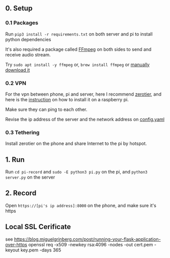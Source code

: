 ## 0. Setup
### 0.1 Packages
Run ```pip3 install -r requirements.txt``` on both server and pi to install python dependencies

It's also required a package called [FFmpeg](https://ffmpeg.org/) on both sides to send and receive audio stream.

Try ```sudo apt install -y ffmpeg``` or, ```brew install ffmpeg``` or [manually download it](https://ffmpeg.org/download.html)

### 0.2 VPN
For the vpn between phone, pi and server, here I recommend [zerotier](https://www.zerotier.com/download/), and here is the [instruction](https://linuxhint.com/install-use-zerotier-raspberry-pi-virtual-network/) on
how to install it on a raspberry pi.

Make sure they can ping to each other.

Revise the ip address of the server and the network address on [config.yaml](./config.yaml)

### 0.3 Tethering
Install zerotier on the phone and share Internet to the pi by hotspot.

## 1. Run
Run ```cd pi-record``` and ```sudo -E python3 pi.py``` on the pi, and ```python3 server.py``` on the server

## 2. Record
Open ```https://[pi's ip address]:8000``` on the phone, and make sure it's https


## Local SSL Cerificate
see https://blog.miguelgrinberg.com/post/running-your-flask-application-over-https
openssl req -x509 -newkey rsa:4096 -nodes -out cert.pem -keyout key.pem -days 365